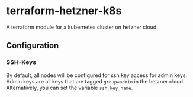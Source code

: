 # terraform-hetzner-k8s

A terraform module for a kubernetes cluster on hetzner cloud.

## Configuration

### SSH-Keys

By default, all nodes will be configured for ssh key access for admin keys.
Admin keys are all keys that are tagged `group=admin` in the hetzner cloud.
Alternatively, you can set the variable `ssh_key_name`.
